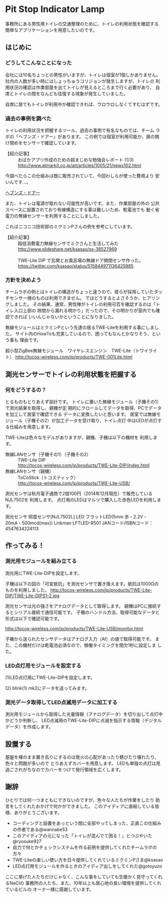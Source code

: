﻿# Pit Stop Indicator Lamp

事務所にある男性用トイレの交通整理のために、トイレの利用状態を確認する
簡単なアプリケーションを用意したいのです。

## はじめに

### どうしてこんなことになった

会社には10名ちょっとの男性がいますが、トイレは個室が1個しかありません。
社内の人数が多い時にはしょっちゅうコリジョンが発生しますが、トイレの
利用状況の確認は作業部屋を出てトイレが見えるところまで行く必要があり、
自席とトイレの間をなんども往復する現象が発生していました。

自席に居てもトイレが利用中か確認できれば、ウロウロしなくてすむはずです。

### 過去の事例を調べた

トイレの利用状況を把握するツール、過去の事例で有名なものでは、チーム
ラボの「ヘブンズ・ドアー」があります。
この例では個室が利用可能か、扉の開け閉めをセンサーで確認しています。

<dl>
<dt>【紹介記事】</dt>
<dd>
おばかアプリ作成のための超まじめな勉強会レポート (1/3) <br/>
<a href="http://www.atmarkit.co.jp/ait/articles/1005/21/news102.html">
http://www.atmarkit.co.jp/ait/articles/1005/21/news102.html</a>
</dd>
</dl>

今調べたらこの仕組みは既に販売されていて、今回わしらが使った費用より
安いんです…。

[ヘブンズ・ドアー](http://heavens-door.info)

また、トイレは電源が取れない可能性が高いです。また、作業部屋の外の
公共スペースに設置されており有線構造にする事は難しいため、乾電池でも
動く省電力の無線センサーを利用することにしました。

これはニコニコ技術部のミクミンPさんの例を参考にしています。

<dl>
<dt>【紹介記事】</dt>
<dd>
超低消費電力無線センサでミクさんと生活してみた <br/>
<a href="http://www.slideshare.net/ksasao/ss-38527969">
http://www.slideshare.net/ksasao/ss-38527969</a>
<br/><br/>
TWE-Lite DIP で玄関とお風呂場の無線ドア開閉センサ作った。<br/>
<a href="https://twitter.com/ksasao/status/515844971136425985">
https://twitter.com/ksasao/status/515844971136425985</a>
</dd>
</dl>

### 方針を決めよう

チームラボの例とはトイレの構造がちょっと違うので、彼らが採用していたタッ
チセンサー様のものは利用できません。
ではどうするとよさそうか、ヒアリングしました。
その結果、通常、男性陣がトイレの利用可否を確認するのは「トイレ入口上部の
隙間から漏れる明かり」だったので、その明かりが室内でも確認できれば
いいんじゃないかということになりました。

無線モジュールはミクミンPという先達の居るTWE-Liteを利用する事にしました。
サイト内のHowToも充実しているので、困ってもなんとかなりそう、という事も
理由です。

超小型ZigBee無線モジュール　ワイヤレスエンジン　TWE-Lite（トワイライト）
http://tocos-wireless.com/jp/products/TWE-001Lite.html


## 測光センサーでトイレの利用状態を把握する

### 何をどうするの？

とるものもとりあえず設計です。
トイレに置いた無線モジュール（子機その1）で測光結果を取得し、親機が定
期的にクロールしてデータを取得、PCでデータを加工して居室で確認できる
データに変換したいと思います。
居室では無線モジュール（子機その2）が加工データを受け取り、トイレ点灯
中はLEDが点灯する仕組みを用意します。

TWE-Liteは色々なモデルがありますが、親機、子機は以下の機材を
利用します。

<dl>
<dt>無線LANセンサ（子機その1）（子機その2）</dt>
<dd>
TWE-Lite DIP<br/>
<a href="http://tocos-wireless.com/jp/products/TWE-Lite-DIP/index.html">
http://tocos-wireless.com/jp/products/TWE-Lite-DIP/index.html</a>
</dd>
<dt>無線LANセンサ（親機）</dt>
<dd>
ToCoStick（トコスティック）<br/>
<a href="http://tocos-wireless.com/jp/products/TWE-Lite-USB/">
http://tocos-wireless.com/jp/products/TWE-Lite-USB/</a>
</dd>
</dl>

測光センサは秋月電子通商で2個100円（2014年12月現在）で販売しているNJL7502を
利用します。
点灯用のLEDはマルツで購入した赤色LEDを利用します。

測光センサ
照度センサ[NJL7502L]
LED
フラットLED(5mm 赤・2.2V・20mA・500mcd(max)) Linkman LFTLED-R501
JANコード/ISBNコード：4547634224113



## 作ってみる！

### 測光用モジュールを組み立てる

測光用にTWE-Lite-DIPを設定します。

子機は以下の図の「可変抵抗」を測光センサで置き換えます。抵抗は1000Ωの
ものを利用しました。
http://tocos-wireless.com/jp/products/TWE-Lite-DIP/TWE-Lite-DIPS1-2.jpg

測光センサは光の強さをアナログデータとして取得します。
親機はPCに接続するとシリアル接続で通信可能です。
子機のハンドル方法、取得可能なデータと形式は以下で確認可能です。

http://tocos-wireless.com/jp/products/TWE-Lite-USB/monitor.html

子機から送られたセンサデータはアナログ入力（AI）の値で取得可能です。
また、この機材だけは乾電池必須なので、稼働タイミングを間欠1秒に設定しま
した。

### LED点灯用モジュールを設定する

(1)LED点灯用にTWE-Lite-DIPを設定します。



(2) blink(1) mk2にデータを送ってみます。



### 測光データ取得してLED点滅用データに加工する

測光用モジュールから取得した光量情報（アナログデータ）を切り出して点灯中かどうか判断し、
LED点滅用のTWE-Lite-DIPに点滅を指示する情報（デジタルデータ）を作成します。

## 設置する

基盤を裸のまま置き去りにするのは発火の心配があったり錆びたり壊れたり、色々と問題が多いので
とりあえずカバーを用意します。
LEDも単独の点灯は見過ごされがちなのでカバーをつけて発行領域を広くします。




## 謝辞

ひとりでは何一つまともにできないのですが、色々な人たちが作業をしたり
助言をしてくれたおかげで何かができました。
このアイディアに直結している皆様、ありがとうございます。

* コーディングと設置をあっという間に全部やってしまった、正直この仕組みの作者である@wannabe53
* このアイディアの元になった「トイレが混んでて困る！」とつぶやいた@ryosuke927
* 自力で何とかチェックシステムを作る前例を提供してくれたチームラボの方々
* TWE-Liteの楽しい使い方を日々提供してくれているミクミンPさま@ksasao
* LED点灯用モジュールを作るときのアイディア出しをしてくれた@gotoyuzo

ここに挙げた人たちだけじゃなく、こんな事をしていても生暖かく見守ってくれるNaClの
事務所の人たち、また、10年以上も居心地の良い環境を提供してくれているビルの
オーナー様に感謝しています。



